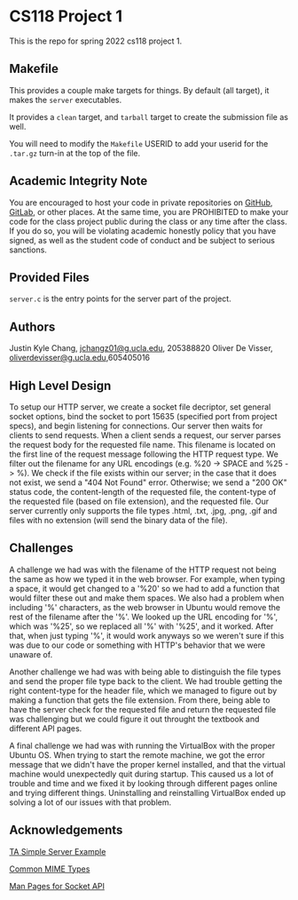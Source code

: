 # CS118 Project 1

This is the repo for spring 2022 cs118 project 1.

## Makefile

This provides a couple make targets for things.
By default (all target), it makes the `server` executables.

It provides a `clean` target, and `tarball` target to create the submission file as well.

You will need to modify the `Makefile` USERID to add your userid for the `.tar.gz` turn-in at the top of the file.

## Academic Integrity Note

You are encouraged to host your code in private repositories on [GitHub](https://github.com/), [GitLab](https://gitlab.com), or other places.  At the same time, you are PROHIBITED to make your code for the class project public during the class or any time after the class.  If you do so, you will be violating academic honestly policy that you have signed, as well as the student code of conduct and be subject to serious sanctions.

## Provided Files

`server.c` is the entry points for the server part of the project.

## Authors

Justin Kyle Chang, jchangz01@g.ucla.edu, 205388820
Oliver De Visser, oliverdevisser@g.ucla.edu,605405016

## High Level Design

To setup our HTTP server, we create a socket file decriptor, set general socket options, bind the socket to port 15635 (specified port from project specs), and begin listening for connections. Our server then waits for clients to send requests. When a client sends a request, our server parses the request body for the requested file name. This filename is located on the first line of the request message following the HTTP request type. We filter out the filename for any URL encodings (e.g. %20 -> SPACE and %25 -> %). We check if the file exists within our server; in the case that it does not exist, we send a "404 Not Found" error. Otherwise; we send a "200 OK" status code, the content-length of the requested file, the content-type of the requested file (based on file extension), and the requested file. Our server currently only supports the file types .html, .txt, .jpg, .png, .gif and files with no extension (will send the binary data of the file). 

## Challenges

A challenge we had was with the filename of the HTTP request not being the same as how we typed it in the web browser. For example, when typing a space, it would get changed to a '%20' so we had to add a function that would filter these out and make them spaces. We also had a problem when including '%' characters, as the web browser in Ubuntu would remove the rest of the filename after the '%'. We looked up the URL encoding for '%', which was '%25', so we replaced all '%' with '%25', and it worked. After that, when just typing '%', it would work anyways so we weren't sure if this was due to our code or something with HTTP's behavior that we were unaware of.

Another challenge we had was with being able to distinguish the file types and send the proper file type back to the client. We had trouble getting the right content-type for the header file, which we managed to figure out by making a function that gets the file extension. From there, being able to have the server check for the requested file and return the requested file was challenging but we could figure it out throught the textbook and different API pages.

A final challenge we had was with running the VirtualBox with the proper Ubuntu OS. When trying to start the remote machine, we got the error message that we didn't have the proper kernel installed, and that the virtual machine would unexpectedly quit during startup. This caused us a lot of trouble and time and we fixed it by looking through different pages online and trying different things. Uninstalling and reinstalling VirtualBox ended up solving a lot of our issues with that problem.

## Acknowledgements

[TA Simple Server Example](https://github.com/ZhaoweiTan/CS118-S22-Dis1B/blob/main/week1/simple-server-client/server.c)

[Common MIME Types](https://developer.mozilla.org/en-US/docs/Web/HTTP/Basics_of_HTTP/MIME_types/Common_types)

[Man Pages for Socket API](https://man7.org/linux/man-pages/index.html)